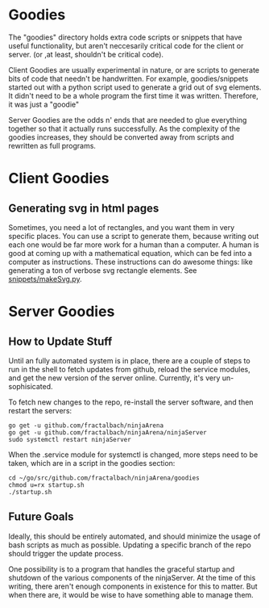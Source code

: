 # Goodies

The "goodies" directory holds extra code scripts or snippets that have useful
functionality, but aren't neccesarily critical code for the client or server.
(or ,at least, shouldn't be critical code).

Client Goodies are usually experimental in nature, or are scripts to generate
bits of code that needn't be handwritten.  For example, goodies/snippets started
out with a python script used to generate a grid out of svg elements.  It didn't
need to be a whole program the first time it was written.  Therefore, it was
just a "goodie"

Server Goodies are the odds n' ends that are needed to glue everything together
so that it actually runs successfully.  As the complexity of the goodies
increases, they should be converted away from scripts and rewritten as
full programs.



# Client Goodies

## Generating svg in html pages

Sometimes, you need a lot of rectangles, and you want them in very specific places.
You can use a script to generate them, because writing out each one would be
far more work for a human than a computer. A human is good at coming up with a
mathematical equation, which can be fed into a computer as instructions.  These
instructions can do awesome things: like generating a ton of verbose svg rectangle
elements. See [snippets/makeSvg.py](snippets/makeSvg.py).





# Server Goodies

## How to Update Stuff

Until an fully automated system is in place, there are a couple of steps
to run in the shell to fetch updates from github, reload the service modules,
and get the new version of the server online. Currently, it's very un-sophisicated.


To fetch new changes to the repo, re-install the server software, and then
restart the servers:

	go get -u github.com/fractalbach/ninjaArena
	go get -u github.com/fractalbach/ninjaArena/ninjaServer
	sudo systemctl restart ninjaServer



When the .service module for systemctl is changed, more steps need to be taken,
which are in a script in the goodies section:

	cd ~/go/src/github.com/fractalbach/ninjaArena/goodies
	chmod u=rx startup.sh
	./startup.sh




## Future Goals

Ideally, this should be entirely automated, and should minimize the
usage of bash scripts as much as possible.  Updating a specific branch
of the repo should trigger the update process.

One possibility is to a program that handles the graceful startup and shutdown
of the various components of the ninjaServer.  At the time of this writing,
there aren't enough components in existence for this to matter.
But when there are, it would be wise to have something able to manage them.